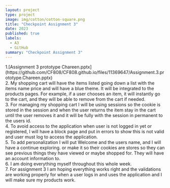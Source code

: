 ```yaml
---
layout: project
type: project
image: img/cotton/cotton-square.png
title: "Checkpoint Assignment 3"
date: 2023
published: true
labels:
  - A3
  - GitHub
summary: "Checkpoint Assignment 3"
---
```


<p>
1.[Assignment 3 prototype Chareen.pptx](https://github.com/CF808/CF808.github.io/files/11369647/Assignment.3.prototype.Chareen.pptx)

  
  <br>
2. My shopping cart will have the items listed going down a list with the items name price and will have a blue theme. It will be integrated to the products pages. For example, if a user chooses an item, it will instantly go to the cart, and they will be able to remove from the cart if needed.
  <br>
3. For managing my shopping cart I will be using sessions so the cookie is stored in the session and when the user returns the item stay in the cart until the user removes it and it will be fully with the session in permanent to the users id. 
  <br>
4. To avoid access to the application when user is not logged in yet or registered, I will have a block page and put in errors to show this is not valid and user must log to access the application. 
  <br>
5. To add personalization I will put Welcome and the users name, and I will have a continue exploring. or make it so their cookies are stores so they can see previous things they have viewed or maybe shopped for. They will have an account information to.
  <br>
6. I am doing everything myself throughout this whole week.
  <br>
7. For assignment 3 I am hoping everything works right and the validations are working properly for when a user logs in and uses the application and I will make sure my products work.
</p>

